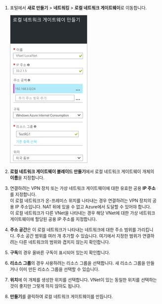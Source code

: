 1. 포털에서 **새로 만들기** > **네트워킹** > **로컬 네트워크 게이트웨이**로 이동합니다.

	![로컬 네트워크 게이트웨이 만들기](./media/vpn-gateway-add-lng-rm-portal-include/addlng250.png)

2. **로컬 네트워크 게이트웨이 블레이드 만들기**에서 로컬 네트워크 게이트웨이 개체의 **이름**을 지정합니다.
 
3. 연결하려는 VPN 장치 또는 가상 네트워크 게이트웨이에 대한 유효한 공용 **IP 주소**를 지정합니다.<br>이 로컬 네트워크가 온-프레미스 위치를 나타내는 경우 연결하려는 VPN 장치의 공용 IP 주소입니다. NAT 뒤에 있을 수 없고 Azure에서 도달할 수 있어야 합니다.<br>이 로컬 네트워크가 다른 VNet을 나타내는 경우 해당 VNet에 대한 가상 네트워크 게이트웨이에 할당된 공용 IP 주소를 지정합니다.<br>

4. **주소 공간**은 이 로컬 네트워크가 나타내는 네트워크에 대한 주소 범위를 가리킵니다. 주소 공간 범위를 여러 개 추가할 수 있습니다. 여기에서 지정한 범위가 연결하려는 다른 네트워크의 범위와 겹치지 않는지 확인합니다.
 
5. **구독**의 경우 올바른 구독이 표시되어 있는지 확인합니다.

6. **리소스 그룹**의 경우 사용하려는 리소스 그룹을 선택합니다. 새 리소스 그룹을 만들거나 이미 만든 리소스 그룹을 선택할 수 있습니다.

7. **위치**에 이 개체를 생성한 위치를 선택합니다. VNet이 있는 동일한 위치를 선택하는 것이 좋지만 그렇게 하지 않아도 됩니다.

8. **만들기**를 클릭하여 로컬 네트워크 게이트웨이를 만듭니다.

<!-----HONumber=AcomDC_0810_2016-->